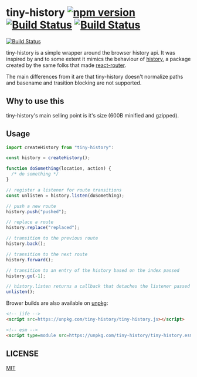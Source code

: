 # tiny-history [![npm version](https://badge.fury.io/js/tiny-history.svg)](https://badge.fury.io/js/tiny-history) [![Build Status](https://travis-ci.org/malbernaz/tiny-history.svg?branch=master)](https://travis-ci.org/malbernaz/tiny-history) [![Build Status](https://saucelabs.com/buildstatus/malbernaz)](https://saucelabs.com/beta/builds/126cf589faff497d998c4bb515345011)

[![Build Status](https://saucelabs.com/browser-matrix/malbernaz.svg)](https://saucelabs.com/beta/builds/126cf589faff497d998c4bb515345011)

tiny-history is a simple wrapper around the browser history api. It was inspired by and to some extent it mimics the behaviour of [history](https://github.com/ReactTraining/history), a package created by the same folks that made [react-router](https://github.com/ReactTraining/react-router).

The main differences from it are that tiny-history doesn't normalize paths and basename and trasition blocking are not supported.

## Why to use this

tiny-history's main selling point is it's size (600B minified and gzipped).

## Usage

```js
import createHistory from "tiny-history":

const history = createHistory();

function doSomething(location, action) {
  /* do something */
}

// register a listener for route transitions
const unlisten = history.listen(doSomething);

// push a new route
history.push("pushed");

// replace a route
history.replace("replaced");

// transition to the previous route
history.back();

// transition to the next route
history.forward();

// transition to an entry of the history based on the index passed
history.go(-1);

// history.listen returns a callback that detaches the listener passed to it
unlisten();
```

Brower builds are also available on [unpkg](https://unpkg.com):

```html
<!-- iife -->
<script src=https://unpkg.com/tiny-history/tiny-history.js></script>

<!-- esm -->
<script type=module src=https://unpkg.com/tiny-history/tiny-history.esm.js></script>
```

## LICENSE

[MIT](https://github.com/malbernaz/tiny-history/blob/master/LICENSE)
